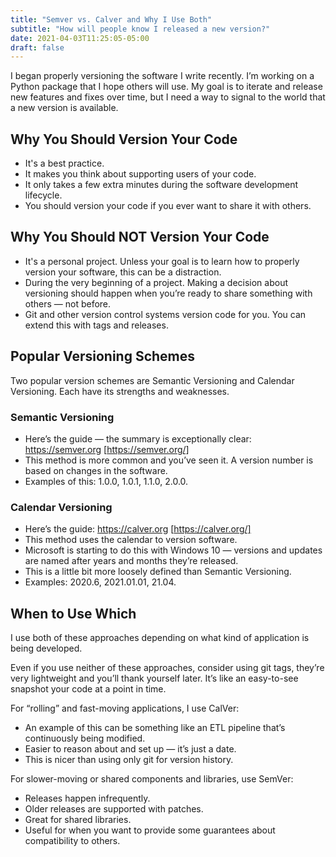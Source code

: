 ```yaml
---
title: "Semver vs. Calver and Why I Use Both"
subtitle: "How will people know I released a new version?"
date: 2021-04-03T11:25:05-05:00
draft: false
---
```


I began properly versioning the software I write recently. I’m working on a Python package that I hope others will use. My goal is to iterate and release new features and fixes over time, but I need a way to signal to the world that a new version is available.

## Why You Should Version Your Code

* It's a best practice.
* It makes you think about supporting users of your code.
* It only takes a few extra minutes during the software development lifecycle.
* You should version your code if you ever want to share it with others.

## Why You Should NOT Version Your Code

* It's a personal project. Unless your goal is to learn how to properly version your software, this can be a distraction.
* During the very beginning of a project. Making a decision about versioning should happen when you’re ready to share something with others — not before.
* Git and other version control systems version code for you. You can extend this with tags and releases.

## Popular Versioning Schemes
Two popular version schemes are Semantic Versioning and Calendar Versioning. Each have its strengths and weaknesses.

### Semantic Versioning

* Here’s the guide — the summary is exceptionally clear: https://semver.org [https://semver.org/]
* This method is more common and you’ve seen it. A version number is based on changes in the software.
* Examples of this: 1.0.0, 1.0.1, 1.1.0, 2.0.0.

### Calendar Versioning

* Here’s the guide: https://calver.org [https://calver.org/]
* This method uses the calendar to version software.
* Microsoft is starting to do this with Windows 10 — versions and updates are named after years and months they’re released.
* This is a little bit more loosely defined than Semantic Versioning.
* Examples: 2020.6, 2021.01.01, 21.04.

## When to Use Which

I use both of these approaches depending on what kind of application is being developed.

Even if you use neither of these approaches, consider using git tags, they’re very lightweight and you’ll thank yourself later. It’s like an easy-to-see snapshot your code at a point in time.

For “rolling” and fast-moving applications, I use CalVer:

* An example of this can be something like an ETL pipeline that’s continuously being modified.
* Easier to reason about and set up — it’s just a date.
* This is nicer than using only git for version history.

For slower-moving or shared components and libraries, use SemVer:
* Releases happen infrequently.
* Older releases are supported with patches.
* Great for shared libraries.
* Useful for when you want to provide some guarantees about compatibility to others.
